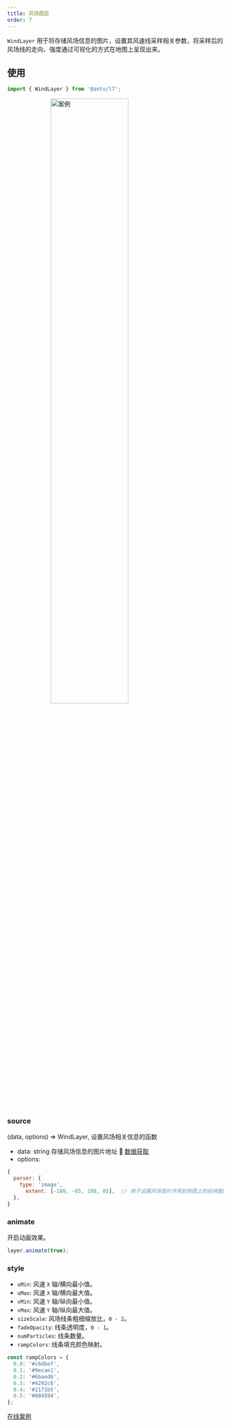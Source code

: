 ```yaml
---
title: 风场图层
order: 7
---
```


`WindLayer` 用于将存储风场信息的图片，设置其风速线采样相关参数，将采样后的风场线的走向、强度通过可视化的方式在地图上呈现出来。

## 使用

```jsx
import { WindLayer } from '@antv/l7';
```

<img width="60%" style="display: block;margin: 0 auto;" alt="案例" src='https://gw.alipayobjects.com/mdn/rms_816329/afts/img/A*ADr-SIxhM9AAAAAAAAAAAAAAARQnAQ' />

### source

(data, options) => WindLayer, 设置风场相关信息的函数

- data: string 存储风场信息的图片地址
  🌟 [数据获取](https://github.com/mapbox/webgl-wind#downloading-weather-data)
- options:

```js
{
  parser: {
    type: 'image',
      extent: [-180, -85, 180, 85],  // 用于设置风场图片作用到地图上的经纬图区间
  },
}
```

### animate

开启动画效果。

```javascript
layer.animate(true);
```

### style

- `uMin`: 风速 `X` 轴/横向最小值。
- `uMax`: 风速 `X` 轴/横向最大值。
- `vMin`: 风速 `Y` 轴/纵向最小值。
- `vMax`: 风速 `Y` 轴/纵向最大值。
- `sizeScale`: 风场线条粗细缩放比，`0 - 2`。
- `fadeOpacity`: 线条透明度，`0 - 1`。
- `numParticles`: 线条数量。
- `rampColors`: 线条填充颜色映射。

```js
const rampColors = {
  0.0: '#c6dbef',
  0.1: '#9ecae1',
  0.2: '#6baed6',
  0.3: '#4292c6',
  0.4: '#2171b5',
  0.5: '#084594',
};
```

[在线案例](/examples/wind/basic#wind)
